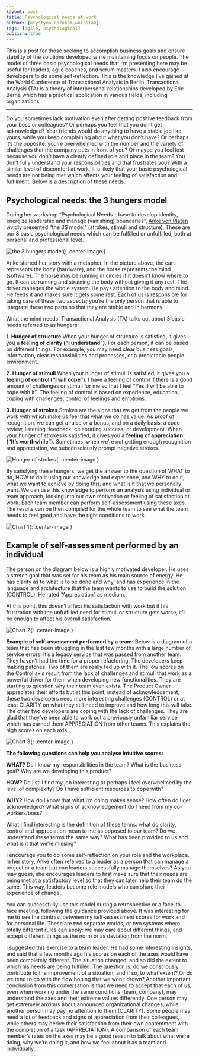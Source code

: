 ```yaml
---
layout: post
title: Psychological needs at work
author: [krystyna.abraham-walasiak]
tags: [agile, psychological]
publish: true
---
```


This is a post for those seeking to accomplish business goals and ensure stability of the solutions developed 
while maintaining focus on people. The model of three basic psychological needs that I’m presenting here may be 
useful for leaders, agile coaches, and scrum masters. I also encourage developers to do some self-reflection.
This is the knowledge I’ve gained at the World Conference of Transactional Analysis in Berlin. 
Transactional Analysis (TA) is a theory of interpersonal relationships developed by Eric Berne which has a 
practical application in various fields, including organizations.


***
Do you sometimes lack motivation even after getting positive feedback from your boss or colleagues? Or perhaps 
you feel that you don’t get acknowledged? Your friends would do anything to have a stable job like yours, while 
you keep complaining about what you don’t have? Or perhaps it’s the opposite: you’re overwhelmed with the number 
and the variety of challenges that the company puts in front of you? Or maybe you feel lost because you don’t 
have a clearly defined role and place in the team? You don’t fully understand your responsibilities and that 
frustrates you?
With a similar level of discomfort at work, it is likely that your basic psychological needs are not being met 
which affects your feeling of satisfaction and fulfilment. Below is a description of these needs.  
 
## Psychological needs: the 3 hungers model
During her workshop “Psychological Needs – base to develop identity, energize leadership and manage (vanishing) 
boundaries”, [Anke von Platen](https://www.ankevonplaten.de/) vividly presented "the 3S model" (strokes, stimuli and structure). These are our 3 
basic psychological needs which can be fulfilled or unfulfilled, both at personal and professional level.
 
![the 3 hungers model](/img/articles/2018-02_07_psychological_needs_at_work/konikiSM.jpg){: .center-image }


Anke started her story with a metaphor. In the picture above, the cart represents the body (hardware), and the 
horse represents the mind (software). The horse may be running in circles if it doesn’t know where to go. It can 
be running and straining the body without giving it any rest. The driver manages the whole system. He pays 
attention to the body and mind. He feeds it and makes sure it gets some rest. Each of us is responsible for 
taking care of these two aspects; you’re the only person that is able to integrate these two parts so that they 
are stable and in harmony.
 
What the mind needs. Transactional Analysis (TA) talks out about 3 basic needs referred to as hungers:


**1. Hunger of structure**
When your hunger of structure is satisfied, it gives you a **feeling of clarity (“I understand”)**. For each 
person, it can be based on different things. For example, you may need clear business goals, information, clear 
responsibilities and processes, or a predictable people environment.


**2. Hunger of stimuli**
When your hunger of stimuli is satisfied, it gives you a **feeling of control (“I will cope”)**. I have a feeling 
of control if there is a good amount of challenges or stimuli for me so that I feel “Yes, I will be able to 
cope 
with it". The feeling of control is based on experience, education, coping with challenges, control of feelings 
and emotions.


**3. Hunger of strokes**
Strokes are the signs that we get from the people we work with which make us feel that what we do has value. As 
proof of recognition, we can get a raise or a bonus, and on a daily basis: a code review, listening, feedback, 
celebrating success, or development. When your hunger of strokes is satisfied, it gives you a **feeling of 
appreciation (“It’s worthwhile”)**. Sometimes, when we’re not getting enough recognition and appreciation, we 
subconsciously prompt negative strokes.
 
![Hunger of strokes](/img/articles/2018-02_07_psychological_needs_at_work/pyramid_home.jpg){: .center-image }


By satisfying these hungers, we get the answer to the question of WHAT to do, HOW to do it using our knowledge 
and experience, and WHY to do it, what we want to achieve by doing this, and what is it that we personally 
want.
We can use this knowledge to perform an analysis using individual or team approach, looking into our own 
motivation or feeling of satisfaction at work.
Each team member can perform self-assessment using these axes. The results can be then compiled for the whole 
team to see what the team needs to feel good and have the right conditions to work.  
 
![Chart 1](/img/articles/2018-02_07_psychological_needs_at_work/chart1-eng.jpg){: .center-image }


## Example of self-assessment performed by an individual
The person on the diagram below is a highly motivated developer. He uses a stretch goal that was set for his team 
as his main source of energy. He has clarity as to what is to be done and why, and has experience in the language 
and architecture that the team wants to use to build the solution (CONTROL). He rated “Appreciation” as medium. 

At this point, this doesn’t affect his satisfaction with work but if his frustration with the unfulfilled need 
for stimuli or structure gets worse, it’ll be enough to affect his overall satisfaction.  
 
![Chart 2](/img/articles/2018-02_07_psychological_needs_at_work/chart2-eng.jpg){: .center-image }


**Example of self-assessment performed by a team:**
Below is a diagram of a team that has been struggling in the last few months with a large number of service 
errors. It’s a legacy service that was passed from another team. They haven’t had the time for a proper 
refactoring. The developers keep making patches. Two of them are really fed up with it. The low scores on the 
Control axis result from the lack of challenges and stimuli that work as a powerful driver for them when 
developing new functionalities. They are starting to question why their team even exists. The Product Owner 
appreciates their efforts but at this point, instead of acknowledgement, these two developers need more 
interesting challenges (CONTROL) or at least CLARITY on what they still need to improve and how long this will 
take. The other two developers are coping with the lack of challenges. They are glad that they’ve been able to 
work out a previously unfamiliar service which has earned them APPRECIATION from other teams. This explains the 
high scores on each axis.

![Chart 3](/img/articles/2018-02_07_psychological_needs_at_work/chart3-eng.jpg){: .center-image }


 
**The following questions can help you analyse intuitive scores:**


**WHAT?**
Do I know my responsibilities in the team? What is the business goal? Why are we developing this product?


**HOW?**
Do I still find my job interesting or perhaps I feel overwhelmed by the level of complexity? Do I have sufficient 
resources to cope with?


**WHY?**
How do I know that what I’m doing makes sense? How often do I get acknowledged? What signs of acknowledgement do 
I need from my co-workers/boss?




What I find interesting is the definition of these terms: what do clarity, control and appreciation mean to me 
as opposed to our team? Do we understand these terms the same way? What has been provided to us and what is it 
that we’re missing?


I encourage you to do some self-reflection on your role and the workplace. In her story, Anke often referred to a 
leader as a person that can manage a project or a team but can leaders successfully manage themselves? As you 
may guess, she encourages leaders to first make sure that their needs are being met at a satisfactory level so that 
they can later help their team do the same. This way, leaders become role models who can share their experience 
of change.
 
You can successfully use this model during a retrospective or a face-to-face meeting, following the guidance 
provided above. It was interesting for me to see the contrast between my self-assessment scores for work and for 
personal life. These are two separate worlds, or two systems where totally different rules can apply: we may 
care about different things, and accept different things as the norm or as deviation from the norm.
 
I suggested this exercise to a team leader. He had some interesting insights, and said that a few 
months ago his scores on each of the axes would have been completely different. The situation changed, and so 
did the extent to which his needs are being fulfilled. The question is: do we consciously contribute to the 
improvement of a situation, and if so, to what extent? Or do we tend to go with the flow hoping that we won’t 
drown?
Another important conclusion from this conversation is that we need to accept that each of us, even when working 
under the same conditions (team, company), may understand the axes and their extreme values differently. One person 
may get extremely anxious about announced organizational changes, while another person may pay no attention to 
them (CLARITY). Some people may need a lot of feedback and signs of appreciation from their colleagues, while 
others may derive their satisfaction from their own contentment with the completion of a task (APPRECIATION). A 
comparison of each team member’s rates on the axes may be a good reason to talk about what we’re doing, why 
we’re doing it, and how we feel about it as a team and individually. 
